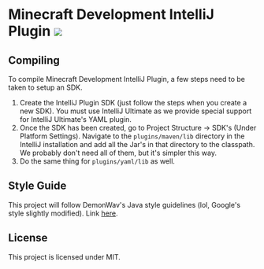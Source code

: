 Minecraft Development IntelliJ Plugin <a href="https://tc.demonwav.com/viewType.html?buildTypeId=MinecraftDevIntelliJPlugin_Build&guest=1"><img src="https://tc.demonwav.com/app/rest/builds/buildType(id:MinecraftDevIntelliJPlugin_Build)/statusIcon"/></a>
=============================================================================================================================================================================================================================================================

Compiling
---------

To compile Minecraft Development IntelliJ Plugin, a few steps need to be taken to setup an SDK.

1. Create the IntelliJ Plugin SDK (just follow the steps when you create a new SDK). You must use IntelliJ Ultimate as
we provide special support for IntelliJ Ultimate's YAML plugin.
2. Once the SDK has been created, go to Project Structure -> SDK's (Under Platform Settings). Navigate to the
`plugins/maven/lib` directory in the IntelliJ installation and add all the Jar's in that directory to the classpath.
We probably don't need all of them, but it's simpler this way.
3. Do the same thing for `plugins/yaml/lib` as well.

Style Guide
-----------

This project will follow DemonWav's Java style guidelines (lol, Google's style slightly modified). Link
[here](http://www.demonwav.com/style).

License
-------

This project is licensed under MIT.
